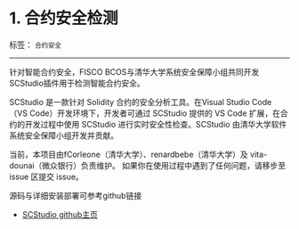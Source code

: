 # 1. 合约安全检测
标签： ``合约安全`` 

------

针对智能合约安全，FISCO BCOS与清华大学系统安全保障小组共同开发SCStudio插件用于检测智能合约安全。

SCStudio 是一款针对 Solidity 合约的安全分析工具。在Visual Studio Code（VS Code）开发环境下，开发者可通过 SCStudio 提供的 VS Code 扩展，在合约的开发过程中使用 SCStudio 进行实时安全性检查。SCStudio 由清华大学软件系统安全保障小组开发并贡献。

当前，本项目由fCorleone（清华大学）、renardbebe（清华大学）及 vita-dounai（微众银行）负责维护。 如果你在使用过程中遇到了任何问题，请移步至issue 区提交 issue。

源码与详细安装部署可参考github链接

- [SCStudio github主页](https://github.com/FISCO-BCOS/SCStudio)

